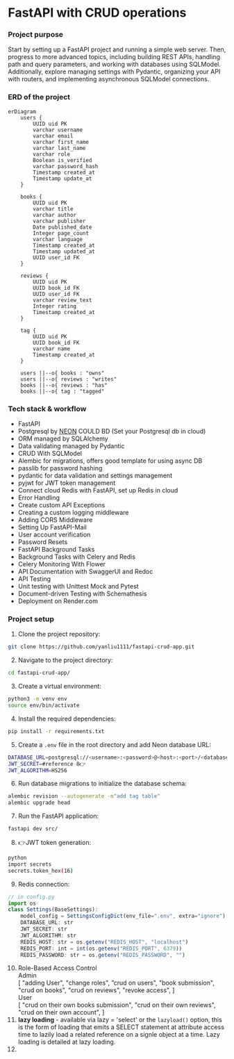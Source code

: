 # FastAPI with CRUD operations

### Project purpose

Start by setting up a FastAPI project and running a simple web server. Then, progress to more advanced topics, including building REST APIs, handling path and query parameters, and working with databases using SQLModel. Additionally, explore managing settings with Pydantic, organizing your API with routers, and implementing asynchronous SQLModel connections.

### ERD of the project
```mermaid
erDiagram
    users {
        UUID uid PK
        varchar username
        varchar email
        varchar first_name
        varchar last_name
        varchar role
        Boolean is_verified
        varchar password_hash
        Timestamp created_at
        Timestamp update_at
    }

    books {
        UUID uid PK
        varchar title
        varchar author
        varchar publisher
        Date published_date
        Integer page_count
        varchar language
        Timestamp created_at
        Timestamp updated_at
        UUID user_id FK
    }

    reviews {
        UUID uid PK
        UUID book_id FK
        UUID user_id FK
        varchar review_text
        Integer rating
        Timestamp created_at
    }

    tag {
        UUID uid PK
        UUID book_id FK
        varchar name
        Timestamp created_at
    }

    users ||--o{ books : "owns"
    users ||--o{ reviews : "writes"
    books ||--o{ reviews : "has"
    books ||--o{ tag : "tagged"
```
### Tech stack & workflow

- FastAPI
- Postgresql by [NEON](https://neon.tech/docs/guides/python) COULD BD (Set your Postgresql db in cloud)
- ORM managed by SQLAlchemy
- Data validating managed by Pydantic
- CRUD With SQLModel
- Alembic for migrations, offers good template for using async DB
- passlib for password hashing
- pydantic for data validation and settings management
- pyjwt for JWT token management
- Connect cloud Redis with FastAPI, set up Redis in cloud
- Error Handling
- Create custom API Exceptions
- Creating a custom logging middleware
- Adding CORS Middleware
- Setting Up FastAPI-Mail
- User account verification
- Password Resets
- FastAPI Background Tasks
- Background Tasks with Celery and Redis
- Celery Monitoring With Flower
- API Documentation with SwaggerUI and Redoc
- API Testing
- Unit testing with Unittest Mock and Pytest
- Document-driven Testing with Schemathesis
- Deployment on Render.com

### Project setup
1. Clone the project repository:
```bash
git clone https://github.com/yanliu1111/fastapi-crud-app.git
```

2. Navigate to the project directory:
```bash
cd fastapi-crud-app/
```

3. Create a virtual environment:
```bash
python3 -m venv env
source env/bin/activate
```

4. Install the required dependencies:
```bash
pip install -r requirements.txt
```
5. Create a `.env` file in the root directory and add Neon database URL:
```bash
DATABASE_URL=postgresql://<username>:<password>@<host>:<port>/<database_name>
JWT_SECRET=#reference 8👉
JWT_ALGORITHM=HS256
```
6. Run database migrations to initialize the database schema:
```bash
alembic revision --autogenerate -m"add tag table"
alembic upgrade head
```
7. Run the FastAPI application:
```bash
fastapi dev src/
```
8. 👉JWT token generation:
```bash
python
import secrets
secrets.token_hex(16)
```
9. Redis connection:
```js
// in config.py
import os
class Settings(BaseSettings):
    model_config = SettingsConfigDict(env_file=".env", extra="ignore")
    DATABASE_URL: str
    JWT_SECRET: str
    JWT_ALGORITHM: str
    REDIS_HOST: str = os.getenv("REDIS_HOST", "localhost")
    REDIS_PORT: int = int(os.getenv("REDIS_PORT", 6379))
    REDIS_PASSWORD: str = os.getenv("REDIS_PASSWORD", "")
```

10. Role-Based Access Control  
    Admin <br>
    [
        "adding User",
        "change roles",
        ”crud on users",
        "book submission",
        "crud on books",
        "crud on reviews",
        "revoke access",
    ]<br>
    User<br>
    [
        "crud on their own books submission",
        "crud on their own reviews",
        "crud on their own account",
    ]
11. **lazy loading** - available via lazy = 'select' or the `lazyload()` option, this is the form of loading that emits a SELECT statement at attribute access time to lazily load a related reference on a signle object at a time. Lazy loading is detailed at lazy loading. 
12. 
